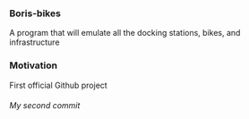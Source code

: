 ### Boris-bikes
 A program that will emulate all the docking stations, bikes, and infrastructure

 ### Motivation
 First official Github project

 ###### My second commit